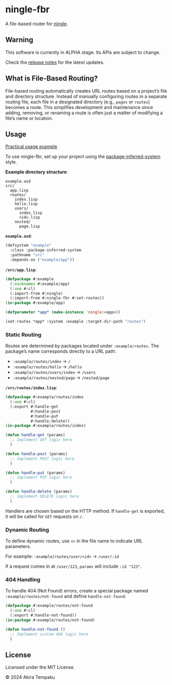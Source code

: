 # ningle-fbr

A file-based router for [ningle](https://github.com/fukamachi/ningle).

## Warning

This software is currently in ALPHA stage. Its APIs are subject to change.  

Check the [release notes](https://github.com/skyizwhite/ningle-fbr/releases) for the latest updates.

## What is File-Based Routing?

File-based routing automatically creates URL routes based on a project’s file and directory structure. Instead of manually configuring routes in a separate routing file, each file in a designated directory (e.g., `pages` or `routes`) becomes a route. This simplifies development and maintenance since adding, removing, or renaming a route is often just a matter of modifying a file’s name or location.

## Usage

[Practical usage example](https://github.com/skyizwhite/website)

To use ningle-fbr, set up your project using the [package-inferred-system](https://asdf.common-lisp.dev/asdf/The-package_002dinferred_002dsystem-extension.html) style.

**Example directory structure**:
```
example.asd
src/
  app.lisp
  routes/
    index.lisp
    hello.lisp
    users/
      index.lisp
      <id>.lisp
    nested/
      page.lisp
```

**`example.asd`**:
```lisp
(defsystem "example"
  :class :package-inferred-system
  :pathname "src"
  :depends-on ("example/app"))
```

**`/src/app.lisp`**:
```lisp
(defpackage #:example
  (:nicknames #:example/app)
  (:use #:cl)
  (:import-from #:ningle)
  (:import-from #:ningle-fbr #:set-routes))
(in-package #:example/app)

(defparameter *app* (make-instance 'ningle:<app>))

(set-routes *app* :system :example :target-dir-path "routes")
```

### Static Routing

Routes are determined by packages located under `:example/routes`. The package’s name corresponds directly to a URL path:

- `:example/routes/index` → `/`
- `:example/routes/hello` → `/hello`
- `:example/routes/users/index` → `/users`
- `:example/routes/nested/page` → `/nested/page`

**`/src/routes/index.lisp`**:
```lisp
(defpackage #:example/routes/index
  (:use #:cl)
  (:export #:handle-get
           #:handle-post
           #:handle-put
           #:handle-delete))
(in-package #:example/routes/index)

(defun handle-get (params)
  ;; Implement GET logic here
  )

(defun handle-post (params)
  ;; Implement POST logic here
  )

(defun handle-put (params)
  ;; Implement PUT logic here
  )

(defun handle-delete (params)
  ;; Implement DELETE logic here
  )
```

Handlers are chosen based on the HTTP method. If `handle-get` is exported, it will be called for `GET` requests on `/`.

### Dynamic Routing

To define dynamic routes, use `<>` in the file name to indicate URL parameters.

For example:
`:example/routes/user/<id>` → `/user/:id`

If a request comes in at `/user/123`, `params` will include `:id "123"`.

### 404 Handling

To handle 404 (Not Found) errors, create a special package named `:example/routes/not-found` and define `handle-not-found`:

```lisp
(defpackage #:example/routes/not-found
  (:use #:cl)
  (:export #:handle-not-found))
(in-package #:example/routes/not-found)

(defun handle-not-found ()
  ;; Implement custom 404 logic here
  )
```

## License

Licensed under the MIT License.

© 2024 Akira Tempaku